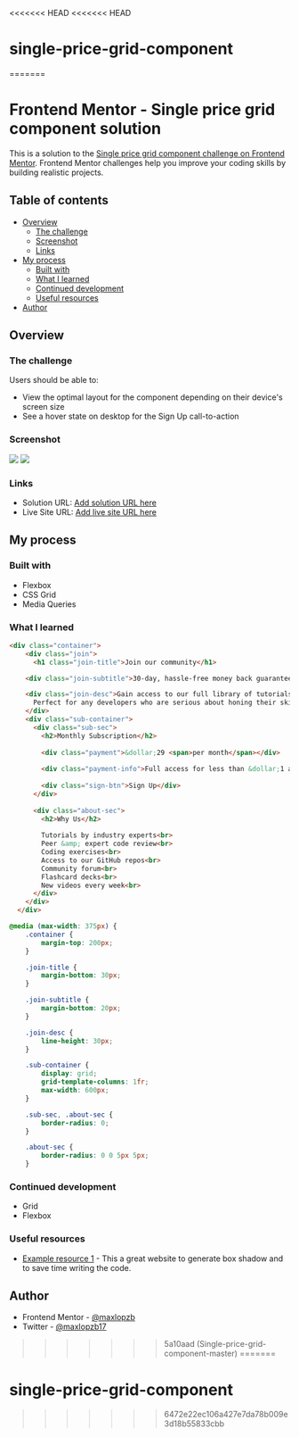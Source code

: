 <<<<<<< HEAD
<<<<<<< HEAD
# single-price-grid-component
=======
# Frontend Mentor - Single price grid component solution

This is a solution to the [Single price grid component challenge on Frontend Mentor](https://www.frontendmentor.io/challenges/single-price-grid-component-5ce41129d0ff452fec5abbbc). Frontend Mentor challenges help you improve your coding skills by building realistic projects. 

## Table of contents

- [Overview](#overview)
  - [The challenge](#the-challenge)
  - [Screenshot](#screenshot)
  - [Links](#links)
- [My process](#my-process)
  - [Built with](#built-with)
  - [What I learned](#what-i-learned)
  - [Continued development](#continued-development)
  - [Useful resources](#useful-resources)
- [Author](#author)


## Overview

### The challenge

Users should be able to:

- View the optimal layout for the component depending on their device's screen size
- See a hover state on desktop for the Sign Up call-to-action

### Screenshot

![](images/captura.png)
![](images/captura-2.png)


### Links

- Solution URL: [Add solution URL here](https://your-solution-url.com)
- Live Site URL: [Add live site URL here](https://your-live-site-url.com)

## My process

### Built with

- Flexbox
- CSS Grid
- Media Queries


### What I learned

```html
<div class="container">
    <div class="join">
      <h1 class="join-title">Join our community</h1>

    <div class="join-subtitle">30-day, hassle-free money back guarantee</div>

    <div class="join-desc">Gain access to our full library of tutorials along with expert code reviews.<br>
      Perfect for any developers who are serious about honing their skills.</div>
    </div>
    <div class="sub-container">
      <div class="sub-sec">
        <h2>Monthly Subscription</h2>
  
        <div class="payment">&dollar;29 <span>per month</span></div>
  
        <div class="payment-info">Full access for less than &dollar;1 a day</div>
  
        <div class="sign-btn">Sign Up</div>
      </div>
  
      <div class="about-sec">
        <h2>Why Us</h2>
  
        Tutorials by industry experts<br>
        Peer &amp; expert code review<br>
        Coding exercises<br>
        Access to our GitHub repos<br>
        Community forum<br>
        Flashcard decks<br>
        New videos every week<br>
      </div>
    </div>
  </div>
```
```css
@media (max-width: 375px) {
    .container {
        margin-top: 200px;
    }

    .join-title {
        margin-bottom: 30px;
    }

    .join-subtitle {
        margin-bottom: 20px;
    }

    .join-desc {
        line-height: 30px;
    }

    .sub-container {
        display: grid;
        grid-template-columns: 1fr;
        max-width: 600px;
    }

    .sub-sec, .about-sec {
        border-radius: 0;
    }

    .about-sec {
        border-radius: 0 0 5px 5px;
    }
```

### Continued development

- Grid
- Flexbox

### Useful resources

- [Example resource 1](https://cssgenerator.org/box-shadow-css-generator.html) - This a great website to generate box shadow and to save time writing the code.

## Author

- Frontend Mentor - [@maxlopzb](https://www.frontendmentor.io/profile/maxlopzb)
- Twitter - [@maxlopzb17](https://twitter.com/maxlopzb17)

>>>>>>> 5a10aad (Single-price-grid-component-master)
=======
# single-price-grid-component
>>>>>>> 6472e22ec106a427e7da78b009e3d18b55833cbb
